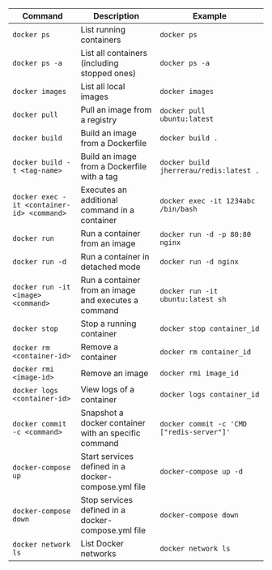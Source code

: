 | Command                                    | Description                                          | Example                                   |
| ------------------------------------------ | ---------------------------------------------------- | ----------------------------------------- |
| `docker ps`                                | List running containers                              | `docker ps`                               |
| `docker ps -a`                             | List all containers (including stopped ones)         | `docker ps -a`                            |
| `docker images`                            | List all local images                                | `docker images`                           |
| `docker pull`                              | Pull an image from a registry                        | `docker pull ubuntu:latest`               |
| `docker build`                             | Build an image from a Dockerfile                     | `docker build .`                          |
| `docker build -t <tag-name> `              | Build an image from a Dockerfile with a tag          | `docker build jherrerau/redis:latest .`   |
| `docker exec -it <container-id> <command>` | Executes an additional command in a container        | `docker exec -it 1234abc /bin/bash`       |
| `docker run`                               | Run a container from an image                        | `docker run -d -p 80:80 nginx`            |
| `docker run -d`                            | Run a container in detached mode                     | `docker run -d nginx`                     |
| `docker run -it <image> <command>`         | Run a container from an image and executes a command | `docker run -it ubuntu:latest sh`         |
| `docker stop`                              | Stop a running container                             | `docker stop container_id`                |
| `docker rm <container-id>`                 | Remove a container                                   | `docker rm container_id`                  |
| `docker rmi <image-id>`                    | Remove an image                                      | `docker rmi image_id`                     |
| `docker logs <container-id>`               | View logs of a container                             | `docker logs container_id`                |
| `docker commit -c <command>`               | Snapshot a docker container with an specific command | `docker commit -c 'CMD ["redis-server"]'` |
| `docker-compose up`                        | Start services defined in a docker-compose.yml file  | `docker-compose up -d`                    |
| `docker-compose down`                      | Stop services defined in a docker-compose.yml file   | `docker-compose down`                     |
| `docker network ls`                        | List Docker networks                                 | `docker network ls`                       |